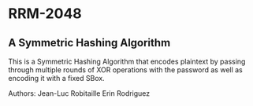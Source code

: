 # RRM-2048
## A Symmetric Hashing Algorithm

This is a Symmetric Hashing Algorithm that encodes plaintext by passing through multiple rounds of XOR operations with the password as well as encoding it with a fixed SBox.

Authors: 
Jean-Luc Robitaille
Erin Rodriguez
